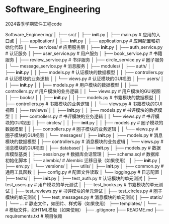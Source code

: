 # Software_Engineering
2024春季学期软件工程code

Software_Engineering/
│
├── src/
│   ├── __init__.py
│   ├── main.py            # 应用的入口点
│
├── application/
│   ├── __init__.py
│   ├── application.py     # 应用配置和初始化代码
│   └── services/          # 应用服务层
│       ├── __init__.py
│       ├── auth_service.py # 认证服务
│       ├── user_service.py  # 用户服务
│       ├── book_service.py  # 书籍服务
│       ├── review_service.py # 书评服务
│       ├── circle_service.py # 圈子服务
│       └── message_service.py # 消息服务
│
├── modules/
│   ├── auth/
│   │   ├── __init__.py
│   │   ├── models.py       # 认证模块的数据模型
│   │   ├── controllers.py   # 认证模块的业务逻辑
│   │   └── views.py         # 认证模块的GUI视图
│   ├── users/
│   │   ├── __init__.py
│   │   ├── models.py        # 用户模块的数据模型
│   │   ├── controllers.py    # 用户模块的业务逻辑
│   │   └── views.py          # 用户模块的GUI视图
│   ├── books/
│   │   ├── __init__.py
│   │   ├── models.py        # 书籍模块的数据模型
│   │   ├── controllers.py   # 书籍模块的业务逻辑
│   │   └── views.py         # 书籍模块的GUI视图
│   ├── reviews/
│   │   ├── __init__.py
│   │   ├── models.py        # 书评模块的数据模型
│   │   ├── controllers.py   # 书评模块的业务逻辑
│   │   └── views.py         # 书评模块的GUI视图
│   ├── circles/
│   │   ├── __init__.py
│   │   ├── models.py        # 圈子模块的数据模型
│   │   ├── controllers.py   # 圈子模块的业务逻辑
│   │   └── views.py         # 圈子模块的GUI视图
│   └── messages/
│       ├── __init__.py
│       ├── models.py        # 消息模块的数据模型
│       ├── controllers.py   # 消息模块的业务逻辑
│       └── views.py         # 消息模块的GUI视图
│
├── database/
│   ├── __init__.py
│   ├── models.py           # 数据库模型基类
│   ├── session.py          # 数据库会话管理
│   ├── schema.sql          # 数据库初始化脚本
│   └── alembic/            # Alembic 迁移目录（如果使用）
│       ├── __init__.py
│       ├── env.py
│       └── versions/
│
├── utils/
│   ├── __init__.py
│   ├── common.py           # 通用工具函数
│   ├── config.py           # 配置文件读取
│   └── logging.py          # 日志配置
│
├── tests/
│   ├── __init__.py
│   ├── test_auth.py        # 认证模块的单元测试
│   ├── test_users.py       # 用户模块的单元测试
│   ├── test_books.py       # 书籍模块的单元测试
│   ├── test_reviews.py     # 书评模块的单元测试
│   ├── test_circles.py     # 圈子模块的单元测试
│   └── test_messages.py    # 消息模块的单元测试
│
├── static/
│   └── ...                 # 静态文件，如图片、样式等（如果使用）
├── templates/
│   └── ...                 # 模板文件，如HTML模板（如果使用）
├── .gitignore
├── README.md
├── requirements.txt       # 项目依赖
